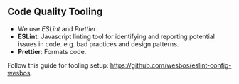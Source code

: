 ## Code Quality Tooling

- We use _ESLint_ and _Prettier_.
- **ESLint**: Javascript linting tool for identifying and reporting potential issues in code. e.g. bad practices and design patterns.
- **Prettier**: Formats code.

Follow this guide for tooling setup: https://github.com/wesbos/eslint-config-wesbos.
